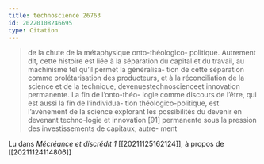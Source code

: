 ```yaml
---
title: technoscience 26763
id: 20220108246695
type: Citation
---
```


> de la chute de la métaphysique onto-théologico- politique. Autrement dit, cette histoire est liée à la séparation du capital et du travail, au machinisme tel qu’il permet la généralisa- tion de cette séparation comme prolétarisation des producteurs, et à la réconciliation de la science et de la technique, devenuestechnoscienceet innovation permanente. La fin de l’onto-théo- logie comme discours de l’être, qui est aussi la fin de l’individua- tion théologico-politique, est l’avènement de la science explorant les possibilités du devenir en devenant techno-logie et innovation [91] permanente sous la pression des investissements de capitaux, autre- ment

Lu dans *Mécréance et discrédit 1* [[20211125162124]], à propos de [[20211124114806]]